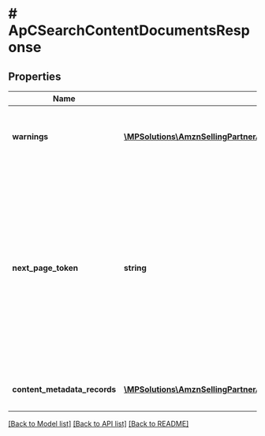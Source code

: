 # # ApCSearchContentDocumentsResponse

## Properties

Name | Type | Description | Notes
------------ | ------------- | ------------- | -------------
**warnings** | [**\MPSolutions\AmznSellingPartnerApi\Models\AplusContent\ApCError[]**](ApCError.md) | A set of messages to the user, such as warnings or comments. | [optional]
**next_page_token** | **string** | A page token that is returned when the results of the call exceed the page size. To get another page of results, call the operation again, passing in this value with the pageToken parameter. | [optional]
**content_metadata_records** | [**\MPSolutions\AmznSellingPartnerApi\Models\AplusContent\ApCContentMetadataRecord[]**](ApCContentMetadataRecord.md) | A list of A+ Content metadata records. |

[[Back to Model list]](../../README.md#models) [[Back to API list]](../../README.md#endpoints) [[Back to README]](../../README.md)
